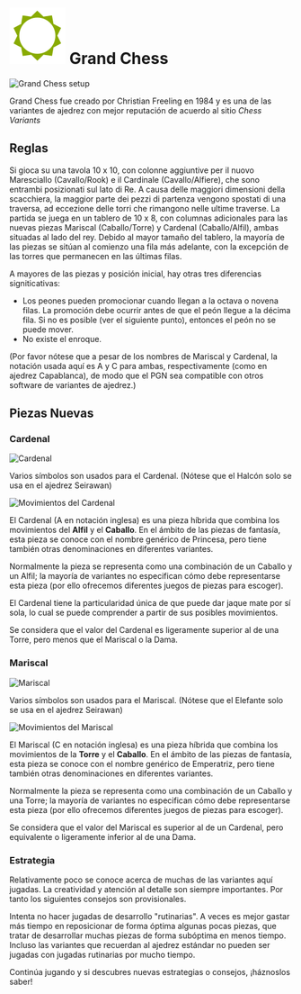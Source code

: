 
# ![Grand](https://github.com/gbtami/pychess-variants/blob/master/static/icons/grand.svg) Grand Chess

![Grand Chess setup](https://github.com/gbtami/pychess-variants/blob/master/static/images/CVariantsGuide/Grand.png)

Grand Chess fue creado por Christian Freeling en 1984 y es una de las variantes de ajedrez con mejor reputación de acuerdo al sitio *Chess Variants*

## Reglas

Si gioca su una tavola 10 x 10, con colonne aggiuntive per il nuovo Maresciallo (Cavallo/Rook) e il Cardinale (Cavallo/Alfiere), che sono entrambi posizionati sul lato di Re. A causa delle maggiori dimensioni della scacchiera, la maggior parte dei pezzi di partenza vengono spostati di una traversa, ad eccezione delle torri che rimangono nelle ultime traverse.
La partida se juega en un tablero de 10 x 8, con columnas adicionales para las nuevas piezas Mariscal (Caballo/Torre) y Cardenal (Caballo/Alfil), ambas situadas al lado del rey. Debido al mayor tamaño del tablero, la mayoría de las piezas se sitúan al comienzo una fila más adelante, con la excepción de las torres que permanecen en las últimas filas.

A mayores de las piezas y posición inicial, hay otras tres diferencias signiticativas:

* Los peones pueden promocionar cuando llegan a la octava o novena filas. La promoción debe ocurrir antes de que el peón llegue a la décima fila. Si no es posible (ver el siguiente punto), entonces el peón no se puede mover.
* No existe el enroque.

(Por favor nótese que a pesar de los nombres de Mariscal y Cardenal, la notación usada aquí es A y C para ambas, respectivamente (como en ajedrez Capablanca), de modo que el PGN sea compatible con otros software de variantes de ajedrez.)

## Piezas Nuevas

### Cardenal

![Cardenal](https://github.com/gbtami/pychess-variants/blob/master/static/images/CVariantsGuide/Princesses.png)

Varios símbolos son usados para el Cardenal. (Nótese que el Halcón solo se usa en el ajedrez Seirawan)

![Movimientos del Cardenal](https://github.com/gbtami/pychess-variants/blob/master/static/images/CVariantsGuide/Archbishop.png)

El Cardenal (A en notación inglesa) es una pieza híbrida que combina los movimientos del **Alfil** y el **Caballo**. En el ámbito de las piezas de fantasía, esta pieza se conoce con el nombre genérico de Princesa, pero tiene también otras denominaciones en diferentes variantes.

Normalmente la pieza se representa como una combinación de un Caballo y un Alfil; la mayoría de variantes no especifican cómo debe representarse esta pieza (por ello ofrecemos diferentes juegos de piezas para escoger).

El Cardenal tiene la particularidad única de que puede dar jaque mate por sí sola, lo cual se puede comprender a partir de sus posibles movimientos.

Se considera que el valor del Cardenal es ligeramente superior al de una Torre, pero menos que el Mariscal o la Dama.

### Mariscal

![Mariscal](https://github.com/gbtami/pychess-variants/blob/master/static/images/CVariantsGuide/Empresses.png)

Varios símbolos son usados para el Mariscal. (Nótese que el Elefante solo se usa en el ajedrez Seirawan)

![Movimientos del Mariscal](https://github.com/gbtami/pychess-variants/blob/master/static/images/CVariantsGuide/Chancellor.png)

El Mariscal (C en notación inglesa) es una pieza híbrida que combina los movimientos de la **Torre** y el **Caballo**. En el ámbito de las piezas de fantasía, esta pieza se conoce con el nombre genérico de Emperatriz, pero tiene también otras denominaciones en diferentes variantes.

Normalmente la pieza se representa como una combinación de un Caballo y una Torre; la mayoría de variantes no especifican cómo debe representarse esta pieza (por ello ofrecemos diferentes juegos de piezas para escoger).

Se considera que el valor del Mariscal es superior al de un Cardenal, pero equivalente o ligeramente inferior al de una Dama.

### Estrategia

Relativamente poco se conoce acerca de muchas de las variantes aquí jugadas. La creatividad y atención al detalle son siempre importantes. Por tanto los siguientes consejos son provisionales.

Intenta no hacer jugadas de desarrollo "rutinarias". A veces es mejor gastar más tiempo en reposicionar de forma óptima algunas pocas piezas, que tratar de desarrollar muchas piezas de forma subóptima en menos tiempo. Incluso las variantes que recuerdan al ajedrez estándar no pueden ser jugadas con jugadas rutinarias por mucho tiempo.

Continúa jugando y si descubres nuevas estrategias o consejos, ¡háznoslos saber!
